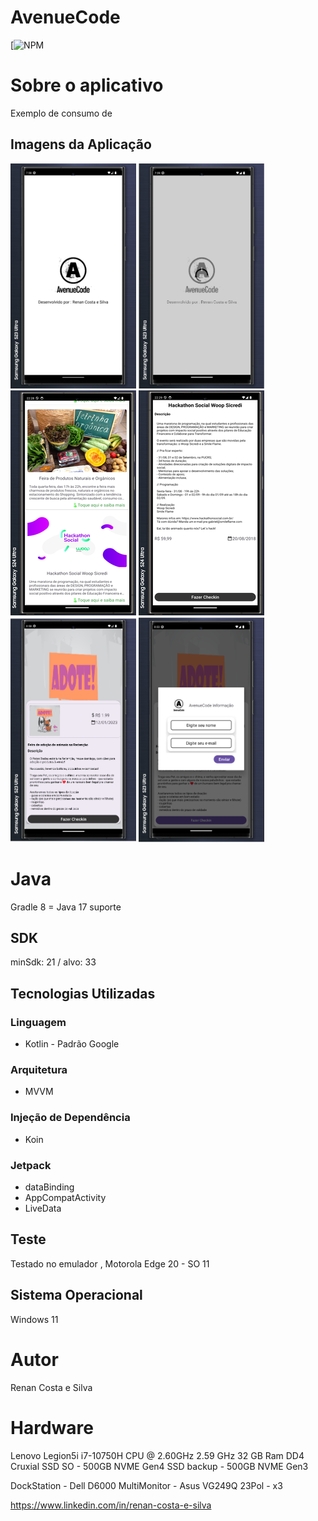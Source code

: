 # AvenueCode
[![NPM](https://github.com/RenanCostaSilva/AvenueCodeEventos/blob/master/LICENSE)

# Sobre o aplicativo
Exemplo de consumo de 


## Imagens da Aplicação
![mobile 1](https://github.com/RenanCostaSilva/AvenueCodeEvento/blob/main/1.png)
![mobile 2](https://github.com/RenanCostaSilva/AvenueCodeEvento/blob/main/2.png)
![mobile 3](https://github.com/RenanCostaSilva/AvenueCodeEvento/blob/main/3.png)
![mobile 4](https://github.com/RenanCostaSilva/AvenueCodeEvento/blob/main/4.png)
![mobile 5](https://github.com/RenanCostaSilva/AvenueCodeEvento/blob/main/5.png)
![mobile 6](https://github.com/RenanCostaSilva/AvenueCodeEvento/blob/main/6.png)

# Java
 Gradle 8 = Java 17 suporte

## SDK
minSdk: 21 / alvo: 33

## Tecnologias Utilizadas

### Linguagem
- Kotlin - Padrão Google

### Arquitetura
- MVVM 

### Injeção de Dependência
- Koin

### Jetpack
- dataBinding 
- AppCompatActivity
- LiveData

## Teste
Testado no emulador , Motorola Edge 20 - SO 11

## Sistema Operacional
Windows 11

# Autor
Renan Costa e Silva

# Hardware
Lenovo Legion5i
i7-10750H CPU @ 2.60GHz   2.59 GHz
32 GB Ram DD4 Cruxial
SSD SO - 500GB NVME Gen4
SSD backup - 500GB NVME Gen3

DockStation - Dell D6000
MultiMonitor - Asus VG249Q 23Pol - x3

https://www.linkedin.com/in/renan-costa-e-silva
